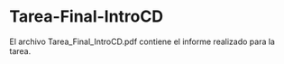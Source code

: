 # Tarea-Final-IntroCD

El archivo Tarea_Final_IntroCD.pdf contiene el informe realizado para la tarea.
